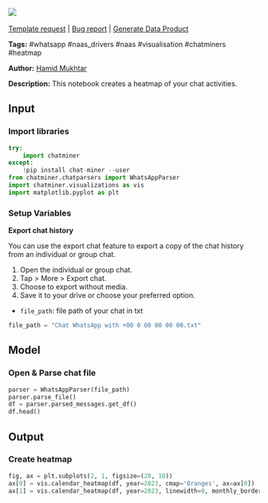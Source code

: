 <a href="https://app.naas.ai/user-redirect/naas/downloader?url=https://raw.githubusercontent.com/jupyter-naas/awesome-notebooks/master/WhatsApp/WhatsApp_Create_heatmap_of_activities.ipynb" target="_parent"><img src="https://naasai-public.s3.eu-west-3.amazonaws.com/Open_in_Naas_Lab.svg"/></a><br><br><a href="https://github.com/jupyter-naas/awesome-notebooks/issues/new?assignees=&labels=&template=template-request.md&title=Tool+-+Action+of+the+notebook+">Template request</a> | <a href="https://github.com/jupyter-naas/awesome-notebooks/issues/new?assignees=&labels=bug&template=bug_report.md&title=WhatsApp+-+Create+heatmap+of+activities:+Error+short+description">Bug report</a> | <a href="https://app.naas.ai/user-redirect/naas/downloader?url=https://raw.githubusercontent.com/jupyter-naas/awesome-notebooks/master/Naas/Naas_Start_data_product.ipynb" target="_parent">Generate Data Product</a>

**Tags:** #whatsapp #naas_drivers #naas #visualisation #chatminers #heatmap

**Author:** [Hamid Mukhtar](https://www.linkedin.com/in/mukhtar-hamid/)

**Description:** This notebook creates a heatmap of your chat activities.

## Input

### Import libraries


```python
try:
    import chatminer
except:
    !pip install chat-miner --user
from chatminer.chatparsers import WhatsAppParser
import chatminer.visualizations as vis
import matplotlib.pyplot as plt
```

### Setup Variables

**Export chat history**

You can use the export chat feature to export a copy of the chat history from an individual or group chat.
1. Open the individual or group chat.
2. Tap > More > Export chat.
3. Choose to export without media.
4. Save it to your drive or choose your preferred option.

- `file_path`: file path of your chat in txt


```python
file_path = "Chat WhatsApp with +00 0 00 00 00 00.txt"
```

## Model

### Open & Parse chat file


```python
parser = WhatsAppParser(file_path)
parser.parse_file()
df = parser.parsed_messages.get_df()
df.head()
```

## Output

### Create heatmap


```python
fig, ax = plt.subplots(2, 1, figsize=(20, 10))
ax[0] = vis.calendar_heatmap(df, year=2023, cmap='Oranges', ax=ax[0])
ax[1] = vis.calendar_heatmap(df, year=2023, linewidth=0, monthly_border=True, ax=ax[1])
```

